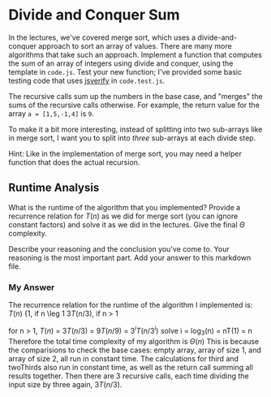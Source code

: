 # Divide and Conquer Sum

In the lectures, we've covered merge sort, which uses a divide-and-conquer
approach to sort an array of values. There are many more algorithms that take
such an approach. Implement a function that computes the sum of an array of
integers using divide and conquer, using the template in `code.js`. Test your
new function; I've provided some basic testing code that uses
[jsverify](https://jsverify.github.io/) in `code.test.js`.

The recursive calls sum up the numbers in the base case, and "merges" the sums
of the recursive calls otherwise. For example, the return value for the array `a
= [1,5,-1,4]` is `9`.

To make it a bit more interesting, instead of splitting into two sub-arrays like
in merge sort, I want you to split into *three* sub-arrays at each divide step.

Hint: Like in the implementation of merge sort, you may need a helper function
that does the actual recursion.

## Runtime Analysis

What is the runtime of the algorithm that you implemented? Provide a recurrence
relation for $T(n)$ as we did for merge sort (you can ignore constant factors)
and solve it as we did in the lectures. Give the final $\Theta$ complexity.

Describe your reasoning and the conclusion you've come to. Your reasoning is the
most important part. Add your answer to this markdown file.

### My Answer
The recurrence relation for the runtime of the algorithm I implemented is: 
$T(n)$ {1,           if n \leg 1
        $3T(n/3)$,   if n > 1

for n > 1, $T(n)$ = $3T(n/3)$
                  = $9T(n/9)$
                  = $3^iT(n/3^i)$ 
solve i = log<sub>3</sub>(n)
                  = nT(1)
                  = n 
Therefore the total time complexity of my algorithm is $\Theta(n)$
This is because the comparisions to check the base cases: empty array, array of size 1, 
and array of size 2, all run in constant time. The calculations for third and twoThirds
also run in constant time, as well as the return call summing all results together. 
Then there are 3 recursive calls, each time dividing the input size by three again, $3T(n/3)$. 
